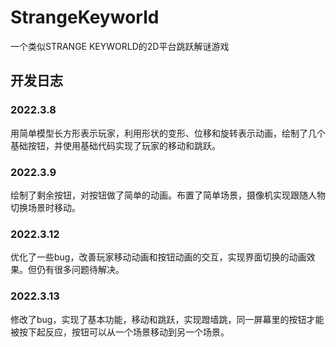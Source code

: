 # StrangeKeyworld
 一个类似STRANGE KEYWORLD的2D平台跳跃解谜游戏
## 开发日志
### 2022.3.8
用简单模型长方形表示玩家，利用形状的变形、位移和旋转表示动画，绘制了几个基础按钮，并使用基础代码实现了玩家的移动和跳跃。
### 2022.3.9
绘制了剩余按钮，对按钮做了简单的动画。布置了简单场景，摄像机实现跟随人物切换场景时移动。
### 2022.3.12
优化了一些bug，改善玩家移动动画和按钮动画的交互，实现界面切换的动画效果。但仍有很多问题待解决。
### 2022.3.13
修改了bug，实现了基本功能，移动和跳跃，实现蹬墙跳，同一屏幕里的按钮才能被按下起反应，按钮可以从一个场景移动到另一个场景。